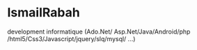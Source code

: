 # IsmailRabah
development informatique (Ado.Net/ Asp.Net/Java/Android/php /html5/Css3/Javascript/jquery/slq/mysql/ ...)
